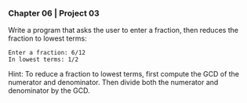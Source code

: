 ### Chapter 06 | Project 03
Write a program that asks the user to enter a fraction, then reduces the fraction to lowest
terms:
```
Enter a fraction: 6/12
In lowest terms: 1/2
```
Hint: To reduce a fraction to lowest terms, first compute the GCD of the numerator and
denominator. Then divide both the numerator and denominator by the GCD.